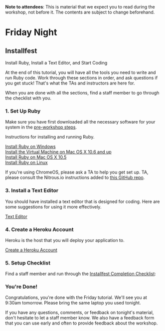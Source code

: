 <div class="alert alert-info">
<strong>Note to attendees</strong>: This is material that we expect you to read during the workshop, not before it. The contents are subject to change beforehand.
</div>


# Friday Night

## Installfest

Install Ruby, Install a Text Editor, and Start Coding

At the end of this tutorial, you will have all the tools you need to write and run Ruby code. Work through
these sections in order, and ask questions if you get stuck! That's what the TAs and instructors are here for.

When you are done with all the sections, find a staff member to go through the checklist with you.


### 1. Set Up Ruby

Make sure you have first downloaded all the necessary software for your system
in the [pre-workshop steps](/pre_workshop).

Instructions for installing and running Ruby.

[Install Ruby on Windows](/installfest/install/windows)  
[Install the Virtual Machine on Mac OS X 10.6 and up](/installfest/install/osx)  
[Install Ruby on Mac OS X 10.5](/installfest/install/osx-10-5)  
[Install Ruby on Linux](/installfest/install/linux)  

If you're using ChromeOS, please ask a TA to help you get set up. TA, please
consult the Nitrous.io instructions added to [this GitHub
repo](https://github.com/tdenkinger/docs/tree/nitrous.io/sites/installfest).


### 3. Install a Text Editor
You should have installed a text editor that is designed for coding. Here are some suggestions for using it more effectively. 

[Text Editor](/installfest/text_editor)  

### 4. Create a Heroku Account
 Heroku is the host that you will deploy your application to.
 
 [Create a Heroku Account](/installfest/create_a_heroku_account)
 
 

### 5. Setup Checklist 

Find a staff member and run through the [Installfest Completion Checklist](installfest/checklist):

### You're Done!

Congratulations, you're done with the Friday tutorial. We'll see you at 9:30am tomorrow. Please bring
the same laptop you used tonight.

If you have any questions, comments, or feedback on tonight's material, don't hesitate to let a staff member know. We also have a feedback form that you can use early and often to provide feedback about the workshop. 



